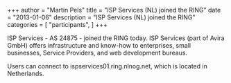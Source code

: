 +++
author = "Martin Pels"
title = "ISP Services (NL) joined the RING"
date = "2013-01-06"
description = "ISP Services (NL) joined the RING"
categories = [
    "participants",
]
+++

ISP Services - AS 24875 - joined the RING today. ISP Services (part of Avira GmbH) offers infrastructure and know-how to enterprises, small businesses, Service Providers, and web development bureaus.

Users can connect to ispservices01.ring.nlnog.net, which is located in Netherlands.


